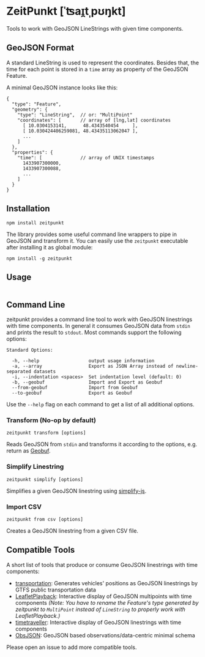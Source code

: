 # ZeitPunkt [ˈʦaɪ̯tˌpʊŋkt]

Tools to work with GeoJSON LineStrings with given time components.

## GeoJSON Format

A standard LineString is used to represent the coordinates. Besides that, the time for each point is stored in a `time` array as property of the GeoJSON Feature.

A minimal GeoJSON instance looks like this:

```
{
  "type": "Feature",
  "geometry": {
    "type": "LineString",  // or: "MultiPoint"
    "coordinates": [       // array of [lng,lat] coordinates
      [ 10.0304153141,      48.4343540454     ],
      [ 10.030424406259081, 48.43435113062047 ],
      ...
    ]
  },
  "properties": {
    "time": [              // array of UNIX timestamps
      1433907300000,
      1433907300088,
      ...
    ]
  }
}
```

## Installation

```shell
npm install zeitpunkt
```

The library provides some useful command line wrappers to pipe in GeoJSON and transform it. You can easily use the `zeitpunkt` executable after installing it as global module:

```shell
npm install -g zeitpunkt
```

## Usage

```javascript

```

## Command Line








zeitpunkt provides a command line tool to work with GeoJSON linestrings with time components. In general it consumes GeoJSON data from `stdin` and prints the result to `stdout`. Most commands support the following options:

```
Standard Options:

  -h, --help                  output usage information
  -a, --array                 Export as JSON Array instead of newline-separated datasets
  -i, --indentation <spaces>  Set indentation level (default: 0)
  -b, --geobuf                Import and Export as Geobuf
  --from-geobuf               Import from Geobuf
  --to-geobuf                 Export as Geobuf
```

Use the `--help` flag on each command to get a list of all additional options.

### Transform (No-op by default)

```shell
zeitpunkt transform [options]
```

Reads GeoJSON from `stdin` and transforms it according to the options, e.g. return as [Geobuf](https://github.com/mapbox/geobuf).

### Simplify Linestring

```shell
zeitpunkt simplify [options]
```

Simplifies a given GeoJSON linestring using [simplify-js](https://github.com/mourner/simplify-js).

### Import CSV

```shell
zeitpunkt from csv [options]
```

Creates a GeoJSON linestring from a given CSV file.

## Compatible Tools

A short list of tools that produce or consume GeoJSON linestrings with time components:

* [transportation](https://github.com/fnogatz/transportation): Generates vehicles' positions as GeoJSON linestrings by GTFS public transportation data
* [LeafletPlayback](https://github.com/hallahan/LeafletPlayback): Interactive display of GeoJSON multipoints with time components *(Note: You have to rename the Feature's type generated by zeitpunkt to `MultiPoint` instead of `LineString` to properly work with LeafletPlayback.)*
* [timetraveller](https://github.com/fnogatz/timetraveller): Interactive display of GeoJSON linestrings with time components
* [ObsJSON](https://code.google.com/p/xenia/wiki/ObsJSON): GeoJSON based observations/data-centric minimal schema

Please open an issue to add more compatible tools.
